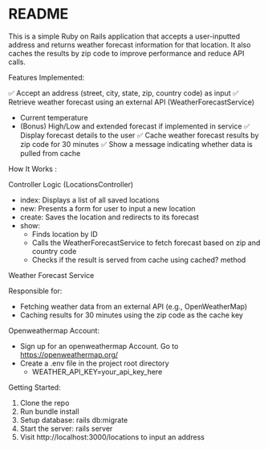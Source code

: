 # README

This is a simple Ruby on Rails application that accepts a user-inputted address and returns weather forecast information for that location. It also caches the results by zip code to improve performance and reduce API calls.

Features Implemented:

✅ Accept an address (street, city, state, zip, country code) as input
✅ Retrieve weather forecast using an external API (WeatherForecastService)
  - Current temperature
  - (Bonus) High/Low and extended forecast if implemented in service
✅ Display forecast details to the user
✅ Cache weather forecast results by zip code for 30 minutes
✅ Show a message indicating whether data is pulled from cache

How It Works :

Controller Logic (LocationsController)
- index: Displays a list of all saved locations
- new: Presents a form for user to input a new location
- create: Saves the location and redirects to its forecast
- show: 
  - Finds location by ID
  - Calls the WeatherForecastService to fetch forecast based on zip and country code
  - Checks if the result is served from cache using cached? method

Weather Forecast Service

Responsible for:
- Fetching weather data from an external API (e.g., OpenWeatherMap)
- Caching results for 30 minutes using the zip code as the cache key

Openweathermap Account:
- Sign up for an openweathermap Account. Go to https://openweathermap.org/
- Create a .env file in the project root directory
  -  WEATHER_API_KEY=your_api_key_here

Getting Started:

1. Clone the repo
2. Run bundle install
3. Setup database: rails db:migrate
4. Start the server: rails server
5. Visit http://localhost:3000/locations to input an address